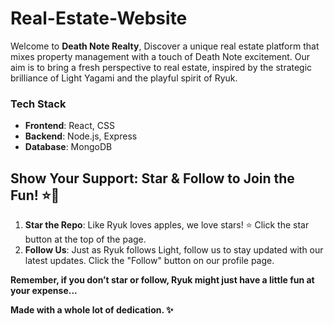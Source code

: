 # Real-Estate-Website
Welcome to **Death Note Realty**, Discover a unique real estate platform that mixes property management with a touch of Death Note excitement. Our aim is to bring a fresh perspective to real estate, inspired by the strategic brilliance of Light Yagami and the playful spirit of Ryuk.

### Tech Stack

- **Frontend**: React, CSS
- **Backend**: Node.js, Express
- **Database**: MongoDB

## Show Your Support: Star & Follow to Join the Fun! ⭐👣

1. **Star the Repo**: Like Ryuk loves apples, we love stars! ⭐ Click the star button at the top of the page.
2. **Follow Us**: Just as Ryuk follows Light, follow us to stay updated with our latest updates. Click the "Follow" button on our profile page.

**Remember, if you don’t star or follow, Ryuk might just have a little fun at your expense...**

**Made with a whole lot of dedication. ✨**
